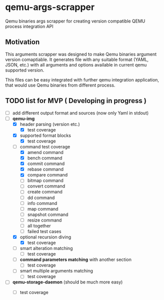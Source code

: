 # qemu-args-scrapper
Qemu binaries args scrapper for creating version compatible QEMU process integration API

## Motivation
This arguments scrapper was designed to make Qemu binaries argument version comaptiable. It generates file with any suitable format (YAML, JSON, etc.) 
with all arguments and options available in current qemu supported version. 

This files can be easy integrated with further qemu integration application, that would use Qemu binaries from different process.


## TODO list for MVP ( Developing in progress )
- [ ] add different output format and sources (now only Yaml in stdout)
- [ ] **qemu-img**
  - [X] header parsing (version etc.)
    - [X] test coverage
  - [X] supported format blocks
    - [X] test coverage
  - [ ] command test coverage
    - [X] amend command
    - [X] bench command
    - [X] commit command
    - [X] rebase command
    - [X] compare command
    - [ ] bitmap command
    - [ ] convert command
    - [ ] create command
    - [ ] dd command
    - [ ] info command
    - [ ] map command
    - [ ] snapshot command
    - [ ] resize command
    - [ ] all together
    - [ ] failed test cases
  - [X] optional recursion diving
    - [X] test coverage
  - [ ] smart alteration matching
    - [ ] test coverage
  - [ ] **command parameters matching** with another section
    - [ ] test coverage
  - [ ] smart multiple arguments matching
    - [ ] test coverage
- [ ] **qemu-storage-daemon** (should be much more easy)
  - [ ] test coverage
  
